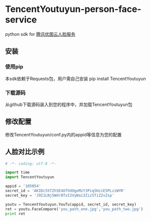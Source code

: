 # TencentYoutuyun-person-face-service
python sdk for [腾讯优图云人脸服务](http://open.youtu.qq.com/)

## 安装

### 使用pip
本sdk依赖于Requests包，用户需自己安装
pip install TencentYoutuyun

### 下载源码
从github下载源码装入到您的程序中，并加载TencentYoutuyun包

## 修改配置
修改TencentYoutuyun/conf.py内的appid等信息为您的配置

## 人脸对比示例
```python
# -*- coding: utf-8 -*-

import time
import TencentYoutuyun

appid = '105054'
secret_id = 'AKIDc55TZh5E4OfhUOgoMzY3Piq5HziE5PLziWYR'
secret_key = 'J9I1LNj5Wdr8TxI2VyWai3Ziz5TiZ2vZsp'

youtu = TencentYoutuyun.YouTu(appid, secret_id, secret_key)
ret = youtu.FaceCompare('you_path_one.jpg','you_path_two.jpg')
print ret
```
